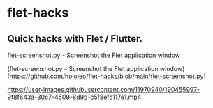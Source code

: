 # flet-hacks
## Quick hacks with Flet / Flutter.

flet-screenshot.py - Screenshot the Flet application window

(flet-screenshot.py - Screenshot the Flet application window)[https://github.com/hololeo/flet-hacks/blob/main/flet-screenshot.py]

https://user-images.githubusercontent.com/11970940/190455997-9f8f643a-30c7-4509-8d9b-c5f8efc117e1.mp4

